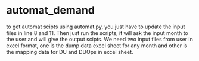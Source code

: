 # automat_demand

to get automat scipts using automat.py, you just have to update the input files in line 8 and 11. Then just run the scripts, it will ask
the input month to the user and will give the output scipts.
We need two input files from user in excel format, one is the dump data excel sheet for any month and other is the mapping data for DU and DUOps in excel sheet.